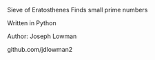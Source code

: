 Sieve of Eratosthenes
Finds small prime numbers

Written in Python

Author: Joseph Lowman

github.com/jdlowman2
